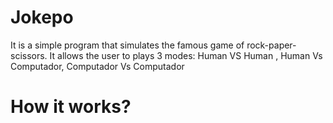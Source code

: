 # Jokepo
It is a simple program that simulates the famous game of rock-paper-scissors. It allows the user to plays 3 modes: Human VS Human , Human Vs Computador, Computador Vs Computador
<h1>How it works?</h1>
